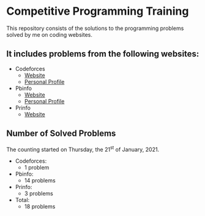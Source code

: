 # Competitive Programming Training

This repository consists of the solutions to the programming problems solved by me on coding websites.

## It includes problems from the following websites:

- Codeforces
  - [Website](https://codeforces.com/)
  - [Personal Profile](https://codeforces.com/profile/TudorGalatan)
- Pbinfo
  - [Website](https://www.pbinfo.ro/)
  - [Personal Profile](https://www.pbinfo.ro/profil/tudorgalatan)
- Prinfo
  - [Website](https://probleme.programarecurabdare.ro/)

## Number of Solved Problems

The counting started on Thursday, the 21<sup>st</sup> of January, 2021.

- Codeforces:
  - 1 problem
- Pbinfo:
  - 14 problems
- Prinfo:
  - 3 problems
- Total:
  - 18 problems